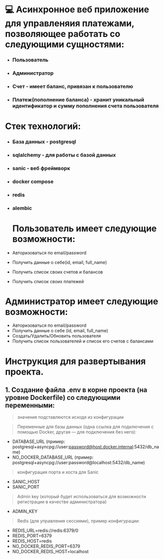 # 💻 Асинхронное веб приложение для управленяия платежами, позволяющее работать со следующими сущностями:
- ### Пользователь
- ### Администратор
- ### Счет - имеет баланс, привязан к пользователю
- ### Платеж(пополнение баланса) - хранит уникальный идентификатор и сумму пополнения счета пользователя

# Стек технологий:
- ### База данных - postgresql
- ### sqlalchemy - для работы с базой данных
- ### sanic - веб фреймворк
- ### docker compose
- ### redis
- ### alembic

  # Пользователь имеет следующие возможности:
- Авторизоваться по email/password
- Получить данные о себе(id, email, full_name)
- Получить список своих счетов и балансов
- Получить список своих платежей

# Администратор имеет следующие возможности:
- Авторизоваться по email/password
- Получить данные о себе (id, email, full_name)
- Создать/Удалить/Обновить пользователя
- Получить список пользователей и список его счетов с балансами

# Инструкция для развертывания проекта.

## 1. Создание файла .env в корне проекта (на уровне Dockerfile) со следующими переменными:
> значения подставляются исходя из конфигурации

> Переменные для базы данных (одна ссылка для подключения с помощью Docker, другая — для подключения без него):
- DATABASE_URL (пример: postgresql+asyncpg://user:password@host.docker.internal:5432/db_name)
- NO_DOCKER_DATABASE_URL (пример: postgresql+asyncpg://user:password@localhost:5432/db_name)
  
> конфигурация порта и хоста для Sanic
- SANIC_HOST
- SANIC_PORT

> Admin key (который будет использоваться для возможности регистрации в качестве администратора)
- ADMIN_KEY

> Redis (для управления сессиями), пример конфигурации:
- REDIS_URL=redis://redis:6379/0
- REDIS_PORT=6379
- REDIS_HOST=redis
- NO_DOCKER_REDIS_PORT=6379
- NO_DOCKER_REDIS_HOST=localhost















